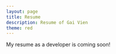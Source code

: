 ```yaml
---
layout: page
title: Resume
description: Resume of Gai Vien
theme: red
---
```


My resume as a developer is coming soon!



